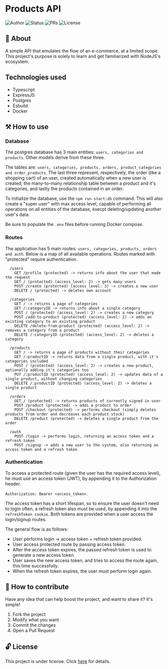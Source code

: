 # Products API

![Author](https://img.shields.io/badge/author-Wendell%20Kenneddy-brightgreen)
![Status](https://img.shields.io/badge/status-Concluded-brightgreen)
![PRs](https://img.shields.io/badge/PRs-Welcome-brightgreen)
![License](https://img.shields.io/badge/license-MIT-brightgreen)

## 📕 About

A simple API that emulates the flow of an e-commerce, at a limited scope. This project's purpose is solely
to learn and get familiarized with NodeJS's ecosystem.

## Technologies used

- Typescript
- ExpressJS
- Postgres
- Esbuild
- Docker

## ⚒️ How to use

### Database

The postgres database has 3 main entities: `users, categories and products`. Other models derive from these three.

The tables are: `users, categories, products, orders, product_categories and order_products`. The last three represent,
respectively, the order (like a shopping cart) of an user, created automatically when a new user is created;
the many-to-many relationship table between a product and it's categories, and lastly the products contained in an order.

To initialize the database, use the `npm run start:db` command. This will also create a "super user" with max access level,
capable of performing all operations on all entities of the database, execpt deleting/updating another user's data.

Be sure to populate the `.env` files before running Docker compose.

### Routes

The application has 5 main routes: `users, categories, products, orders and auth`. Below is a map of all available
operations. Routes marked with "protected" require authentication.

```
  /users
    GET /profile (protected) -> returns info about the user that made the request
    GET / (protected) (access_level: 2) -> gets many users
    POST /create (protected) (access_level: 3) -> creates a new user
    DELETE / (protected) -> deletes own account
```

```
  /categories
    GET / -> returns a page of categories
    GET /:categoryID -> returns info about a single category
    POST / (protected) (access_level: 2) -> creates a new category
    POST /add-to-product (protected) (access_level: 2) -> adds an existing category to an existing product
    DELETE /delete-from-product (protected) (access_level: 2) -> removes a category from a product
    DELETE /:categoryID (protected) (access_level: 2) -> deletes a category
```

```
  /products
    GET / -> returns a page of products without their categories
    GET /:productID -> returns data from a single product, with it's categories included
    POST / (protected) (access_level: 2) -> creates a new product, optionally adding it's categories too
    PUT /:productID (protected) (access_level: 2) -> updates data of a single product, without changing categories
    DELETE /:productID (protected) (access_level: 2) -> deletes a single product
```

```
  /orders
    GET / (protected) -> returns products of currently signed in user
    POST /product (protected) -> adds a product to order
    POST /checkout (protected) -> performs checkout (simply deletes products from order and decreases each product stock)
    DELETE /product (protected) -> deletes a single product from the order
```

```
  /auth
    POST /login -> performs login, returning an access token and a refresh token
    POST /signup -> adds a new user to the system, also returning an access token and a refresh token
```

### Authentication

To access a protected route (given the user has the required access level), he must use an access token (JWT), by appending it to the Authorization header.

`Authorization: Bearer <access_token>`.

The access token has a short lifespan, so to ensure the user doesn't need to login often, a refresh token also must be used, by appending it into the `refreshToken cookie`. Both tokens are provided when a user access the login/signup routes.

The general flow is as follows:

- User performs login -> access token + refresh token provided.
- User access protected route by passing access token.
- After the access token expires, the passed refresh token is used to generate a new access token.
- User saves the new access token, and tries to access the route again, this time successfully.
- When the refresh token expires, the user must perform login again.

## 🤝 How to contribute

Have any idea that can help boost the project, and want to share it? It's simple!

1. Fork the project
2. Modify what you want
3. Commit the changes
4. Open a Pull Request

## 🔓 License

This project is under license. Click [here](./LICENSE) for details.
